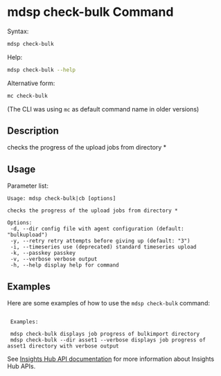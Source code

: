 # mdsp check-bulk Command

Syntax:

```bash
mdsp check-bulk
```

Help:

```bash
mdsp check-bulk --help
```

Alternative form:

```bash
mc check-bulk
```

(The CLI was using `mc` as default command name in older versions)

## Description

checks the progress of the upload jobs from directory *

## Usage

Parameter list:

```text
Usage: mdsp check-bulk|cb [options]

checks the progress of the upload jobs from directory *

Options:
 -d, --dir config file with agent configuration (default: "bulkupload")
 -y, --retry retry attempts before giving up (default: "3")
 -i, --timeseries use (deprecated) standard timeseries upload
 -k, --passkey passkey
 -v, --verbose verbose output
 -h, --help display help for command

```

## Examples

Here are some examples of how to use the `mdsp check-bulk` command:

```text

 Examples:

 mdsp check-bulk displays job progress of bulkimport directory
 mdsp check-bulk --dir asset1 --verbose displays job progress of asset1 directory with verbose output

```

See [Insights Hub API documentation](https://documentation.mindsphere.io/MindSphere/apis/index.html) for more information about Insights Hub APIs.
